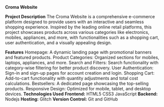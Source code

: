 
**Croma Website**

**Project Description**
The Croma Website is a comprehensive e-commerce platform designed to provide users with an interactive and seamless shopping experience. Inspired by the leading online retail platforms, this project showcases products across various categories like electronics, mobiles, appliances, and more, with functionalities such as a shopping cart, user authentication, and a visually appealing design.

**Features**
Homepage: A dynamic landing page with promotional banners and featured products.
Product Categories: Organized sections for mobiles, laptops, appliances, and more.
Search and Filters: Search functionality with category-wise filtering for better product discovery.
User Authentication: Sign-in and sign-up pages for account creation and login.
Shopping Cart: Add-to-cart functionality with quantity adjustments and total cost calculations.
Bestsellers: A dedicated page showcasing the top-selling products.
Responsive Design: Optimized for mobile, tablet, and desktop devices.
**Technologies Used**
**Frontend:**
HTML5
CSS3
JavaScript
**Backend:**
Nodejs
**Hosting:**
Glitch 
**Version Control:**
Git and GitHub

